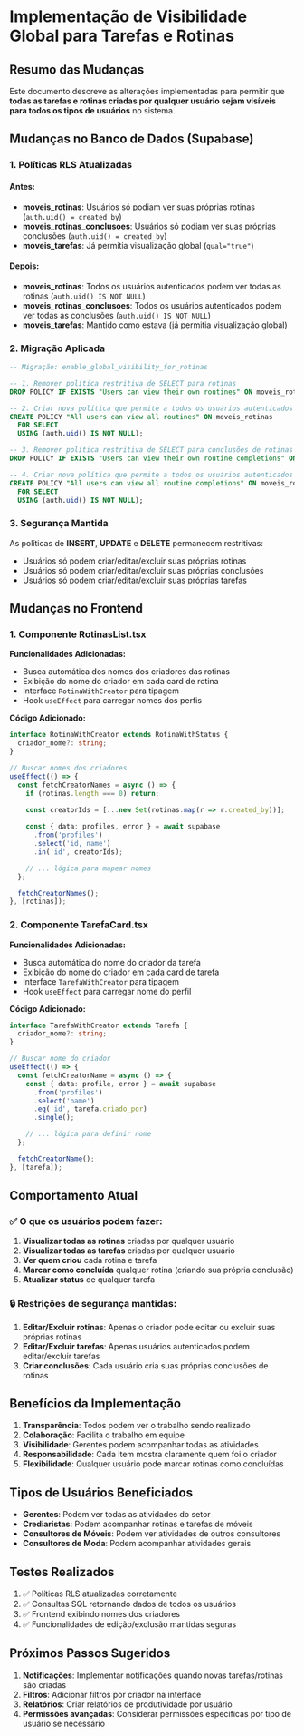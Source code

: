 # Implementação de Visibilidade Global para Tarefas e Rotinas

## Resumo das Mudanças

Este documento descreve as alterações implementadas para permitir que **todas as tarefas e rotinas criadas por qualquer usuário sejam visíveis para todos os tipos de usuários** no sistema.

## Mudanças no Banco de Dados (Supabase)

### 1. Políticas RLS Atualizadas

#### Antes:
- **moveis_rotinas**: Usuários só podiam ver suas próprias rotinas (`auth.uid() = created_by`)
- **moveis_rotinas_conclusoes**: Usuários só podiam ver suas próprias conclusões (`auth.uid() = created_by`)
- **moveis_tarefas**: Já permitia visualização global (`qual="true"`)

#### Depois:
- **moveis_rotinas**: Todos os usuários autenticados podem ver todas as rotinas (`auth.uid() IS NOT NULL`)
- **moveis_rotinas_conclusoes**: Todos os usuários autenticados podem ver todas as conclusões (`auth.uid() IS NOT NULL`)
- **moveis_tarefas**: Mantido como estava (já permitia visualização global)

### 2. Migração Aplicada

```sql
-- Migração: enable_global_visibility_for_rotinas

-- 1. Remover política restritiva de SELECT para rotinas
DROP POLICY IF EXISTS "Users can view their own routines" ON moveis_rotinas;

-- 2. Criar nova política que permite a todos os usuários autenticados verem todas as rotinas
CREATE POLICY "All users can view all routines" ON moveis_rotinas
  FOR SELECT 
  USING (auth.uid() IS NOT NULL);

-- 3. Remover política restritiva de SELECT para conclusões de rotinas
DROP POLICY IF EXISTS "Users can view their own routine completions" ON moveis_rotinas_conclusoes;

-- 4. Criar nova política que permite a todos os usuários autenticados verem todas as conclusões
CREATE POLICY "All users can view all routine completions" ON moveis_rotinas_conclusoes
  FOR SELECT 
  USING (auth.uid() IS NOT NULL);
```

### 3. Segurança Mantida

As políticas de **INSERT**, **UPDATE** e **DELETE** permanecem restritivas:
- Usuários só podem criar/editar/excluir suas próprias rotinas
- Usuários só podem criar/editar/excluir suas próprias conclusões
- Usuários só podem criar/editar/excluir suas próprias tarefas

## Mudanças no Frontend

### 1. Componente RotinasList.tsx

**Funcionalidades Adicionadas:**
- Busca automática dos nomes dos criadores das rotinas
- Exibição do nome do criador em cada card de rotina
- Interface `RotinaWithCreator` para tipagem
- Hook `useEffect` para carregar nomes dos perfis

**Código Adicionado:**
```typescript
interface RotinaWithCreator extends RotinaWithStatus {
  criador_nome?: string;
}

// Buscar nomes dos criadores
useEffect(() => {
  const fetchCreatorNames = async () => {
    if (rotinas.length === 0) return;

    const creatorIds = [...new Set(rotinas.map(r => r.created_by))];
    
    const { data: profiles, error } = await supabase
      .from('profiles')
      .select('id, name')
      .in('id', creatorIds);

    // ... lógica para mapear nomes
  };

  fetchCreatorNames();
}, [rotinas]);
```

### 2. Componente TarefaCard.tsx

**Funcionalidades Adicionadas:**
- Busca automática do nome do criador da tarefa
- Exibição do nome do criador em cada card de tarefa
- Interface `TarefaWithCreator` para tipagem
- Hook `useEffect` para carregar nome do perfil

**Código Adicionado:**
```typescript
interface TarefaWithCreator extends Tarefa {
  criador_nome?: string;
}

// Buscar nome do criador
useEffect(() => {
  const fetchCreatorName = async () => {
    const { data: profile, error } = await supabase
      .from('profiles')
      .select('name')
      .eq('id', tarefa.criado_por)
      .single();

    // ... lógica para definir nome
  };

  fetchCreatorName();
}, [tarefa]);
```

## Comportamento Atual

### ✅ O que os usuários podem fazer:

1. **Visualizar todas as rotinas** criadas por qualquer usuário
2. **Visualizar todas as tarefas** criadas por qualquer usuário
3. **Ver quem criou** cada rotina e tarefa
4. **Marcar como concluída** qualquer rotina (criando sua própria conclusão)
5. **Atualizar status** de qualquer tarefa

### 🔒 Restrições de segurança mantidas:

1. **Editar/Excluir rotinas**: Apenas o criador pode editar ou excluir suas próprias rotinas
2. **Editar/Excluir tarefas**: Apenas usuários autenticados podem editar/excluir tarefas
3. **Criar conclusões**: Cada usuário cria suas próprias conclusões de rotinas

## Benefícios da Implementação

1. **Transparência**: Todos podem ver o trabalho sendo realizado
2. **Colaboração**: Facilita o trabalho em equipe
3. **Visibilidade**: Gerentes podem acompanhar todas as atividades
4. **Responsabilidade**: Cada item mostra claramente quem foi o criador
5. **Flexibilidade**: Qualquer usuário pode marcar rotinas como concluídas

## Tipos de Usuários Beneficiados

- **Gerentes**: Podem ver todas as atividades do setor
- **Crediaristas**: Podem acompanhar rotinas e tarefas de móveis
- **Consultores de Móveis**: Podem ver atividades de outros consultores
- **Consultores de Moda**: Podem acompanhar atividades gerais

## Testes Realizados

1. ✅ Políticas RLS atualizadas corretamente
2. ✅ Consultas SQL retornando dados de todos os usuários
3. ✅ Frontend exibindo nomes dos criadores
4. ✅ Funcionalidades de edição/exclusão mantidas seguras

## Próximos Passos Sugeridos

1. **Notificações**: Implementar notificações quando novas tarefas/rotinas são criadas
2. **Filtros**: Adicionar filtros por criador na interface
3. **Relatórios**: Criar relatórios de produtividade por usuário
4. **Permissões avançadas**: Considerar permissões específicas por tipo de usuário se necessário 